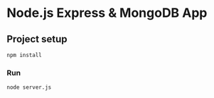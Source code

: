 # Node.js Express & MongoDB App

## Project setup
```
npm install
```

### Run
```
node server.js
```
